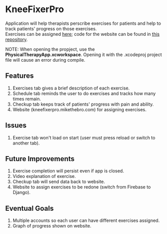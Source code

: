 # KneeFixerPro
Application will help therapists perscribe exercises for patients and help to track patients' progress on those exercises.  
Exercises can be assigned <a href="http://kneefixerpro.mikethebro.com">here</a>; code for the website can be found in <a href="https://github.com/mikethebro/KneeFixerPro-Web">this repository</a>.

NOTE: When opening the propject, use the **PhysicalTherapyApp.xcworkspace**. Opening it with the .xcodeproj project file will cause an error during compile.  

## Features
1. Exercises tab gives a brief description of each exercise.  
2. Schedule tab reminds the user to do exercises and tracks how many times remain.  
3. Checkup tab keeps track of patients' progress with pain and ability.  
4. Website (kneefixerpro.mikethebro.com) for assigning exercises.  

## Issues
1. Exercise tab won't load on start (user must press reload or switch to another tab).  

## Future Improvements
1. Exercise completion will persist even if app is closed.
2. Video explanation of exercise.
3. Checkup tab will send data back to website.
4. Website to assign exercises to be redone (switch from Firebase to Django).  

## Eventual Goals
1. Multiple accounts so each user can have different exercises assigned.
2. Graph of progress shown on website.  
